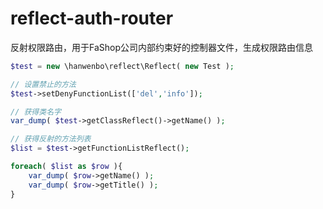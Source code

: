 # reflect-auth-router
反射权限路由，用于FaShop公司内部约束好的控制器文件，生成权限路由信息

```php
$test = new \hanwenbo\reflect\Reflect( new Test );

// 设置禁止的方法
$test->setDenyFunctionList(['del','info']);

// 获得类名字
var_dump( $test->getClassReflect()->getName() );

// 获得反射的方法列表
$list = $test->getFunctionListReflect();

foreach( $list as $row ){
	var_dump( $row->getName() );
	var_dump( $row->getTitle() );
}

```